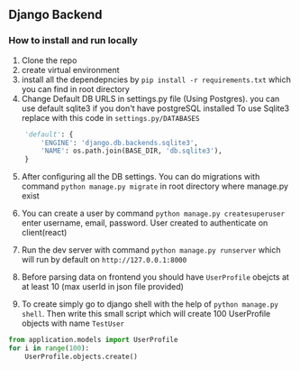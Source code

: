 ## Django Backend

### How to install and run locally
1. Clone the repo
2. create virtual environment
3. install all the dependepncies by `pip install -r requirements.txt` which you can find in root directory
4. Change Default DB URLS in settings.py file (Using Postgres). you can use default sqlite3 if you don't have postgreSQL installed
To use Sqlite3 replace with this code in `settings.py/DATABASES`
```python
    'default': {
        'ENGINE': 'django.db.backends.sqlite3',
        'NAME': os.path.join(BASE_DIR, 'db.sqlite3'),
    }
```
5. After configuring all the DB settings. You can do migrations with command `python manage.py migrate` in root directory where manage.py exist
6. You can create a user by command `python manage.py createsuperuser` enter username, email, password. User created to authenticate on client(react)
7. Run the dev server with command `python manage.py runserver` which will run by default on `http://127.0.0.1:8000`

8. Before parsing data on frontend you should have `UserProfile` obejcts at at least 10 (max userId in json file provided)
9. To create simply go to django shell with the help of  `python manage.py shell`. Then write this small script which will create 100 UserProfile objects with name `TestUser`
```python
from application.models import UserProfile
for i in range(100):
    UserProfile.objects.create()
```

